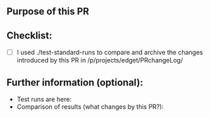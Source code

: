 ## Purpose of this PR

## Checklist:

- [ ] I used ./test-standard-runs to compare and archive the changes introduced by this PR in /p/projects/edget/PRchangeLog/

## Further information (optional):

* Test runs are here: 
* Comparison of results (what changes by this PR?): 

